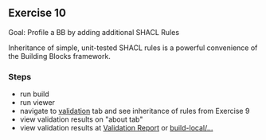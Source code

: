## Exercise 10

Goal: Profile a BB by adding additional SHACL Rules

Inheritance of simple, unit-tested SHACL rules is a powerful convenience of the Building Blocks framework. 

### Steps
- run build
- run viewer
- navigate to [validation](validation) tab and see inheritance of rules from Exercise 9
- view validation results on "about tab"
- view validation results at [Validation Report](validation) or [build-local/...](/register/build-local/tests/bbr/template/exercise3/_report.json)